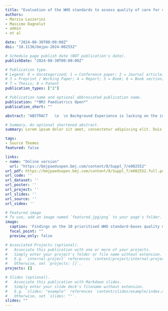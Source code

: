 ```yaml
---
title: "Evaluation of the WHO standards to assess quality of care for children with acute respiratory infections: findings of a baseline multicentre assessment (CHOICE) in Italy"
authors:
- Marzia Lazzerini
- Massimo Dagnelut
- admin
- et al

date: "2024-08-30T00:00:00Z"
doi: "10.1136/bmjpo-2024-002552"

# Schedule page publish date (NOT publication's date).
publishDate: "2024-08-30T00:00:00Z"

# Publication type.
# Legend: 0 = Uncategorized; 1 = Conference paper; 2 = Journal article;
# 3 = Preprint / Working Paper; 4 = Report; 5 = Book; 6 = Book section;
# 7 = Thesis; 8 = Patent
publication_types: ["2"]

# Publication name and optional abbreviated publication name.
publication: "*BMJ Paediatrics Open*"
publication_short: ""

abstract: "ABSTRACT   \n  \n Background Experience is lacking on the implementation of the WHO standards for improving the quality of care (QOC) for children at facility level. We describe the use of 10 prioritised WHO standard-based quality measures to assess provision of care for children with acute respiratory infections (ARI) in Italy. Methods In a multicentre observational study across 11 emergency departments with different characteristics, we collected 10 WHO standard-based quality measures related to case management of children with ARI and no emergency/priority signs. Univariate and multivariate analyses were conducted. Results Data from 3145 children were collected. Major differences in QOC across facilities were observed: documentation of saturation level and respiratory rate varied from 34.3% to 100% and from 10.7% to 62.7%, respectively (p<0.001); antibiotic prescription rates ranged from 22.6% to 80.0% (p<0.001), with significant differences in the pattern of prescribed antibiotic; hospitalisations rates ranged between 2.3% and 30.6% (p<0.001). When corrected for children’s individual sociodemographic and clinical characteristics, the variable more consistently associated with each analysed outcome was the individual facility where the child was managed. Higher rates of antibiotics prescription (+33.1%, p<0.001) and hospitalisation (+24.7%,p<0.001) were observed for facilities in Southern Italy, while university centres were associated with lower hospitalisation rates (−13.1%, p<0.001), independently from children’s characteristics. Conclusions The use of 10 WHO standard-based measures can help quickly assess QOC for children with ARI. There is an urgent need to invest more in implementation research to identify sustainable and effective interventions to ensure that all children receive high QOC."

# Summary. An optional shortened abstract.
summary: Lorem ipsum dolor sit amet, consectetur adipiscing elit. Duis posuere tellus ac convallis placerat. Proin tincidunt magna sed ex sollicitudin condimentum.

tags:
- Source Themes
featured: false

links:
- name: "Online version"
  url: "https://bmjpaedsopen.bmj.com/content/8/Suppl_7/e002552"
url_pdf: https://bmjpaedsopen.bmj.com/content/8/Suppl_7/e002552.full.pdf
url_code: ''
url_dataset: ''
url_poster: ''
url_project: ''
url_slides: ''
url_source: ''
url_video: ''

# Featured image
# To use, add an image named `featured.jpg/png` to your page's folder. 
image:
  caption: 'Findings on the 10 prioritised WHO standard-bases quality measures on paediatric ARI. Hospitalization (any) = both hospitalisation and short duration of stay. HR, heart rate; RR, respiratory rate; T°, body temperature (Celsius). SpO2%, oxygen saturation. Ind, indication. 1For C11, only 2019 data were available.'
  focal_point: ""
  preview_only: false

# Associated Projects (optional).
#   Associate this publication with one or more of your projects.
#   Simply enter your project's folder or file name without extension.
#   E.g. `internal-project` references `content/project/internal-project/index.md`.
#   Otherwise, set `projects: []`.
projects: []

# Slides (optional).
#   Associate this publication with Markdown slides.
#   Simply enter your slide deck's filename without extension.
#   E.g. `slides: "example"` references `content/slides/example/index.md`.
#   Otherwise, set `slides: ""`.
slides: ""
---
```


